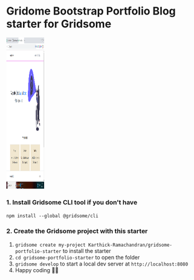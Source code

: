# Gridome Bootstrap Portfolio Blog starter for Gridsome

<img src="./starter.png" width="100vw" height="400"/>

### 1. Install Gridsome CLI tool if you don't have

`npm install --global @gridsome/cli`

### 2. Create the Gridsome project with this starter

1. `gridsome create my-project Karthick-Ramachandran/gridsome-portfolio-starter` to install the starter
2. `cd gridsome-portfolio-starter` to open the folder
3. `gridsome develop` to start a local dev server at `http://localhost:8080`
4. Happy coding 🎉🙌
